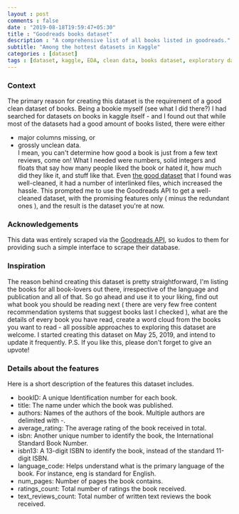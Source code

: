 ```yaml
---
layout : post
comments : false
date : "2019-08-18T19:59:47+05:30"
title : "Goodreads books dataset"
description : "A comprehensive list of all books listed in goodreads."
subtitle: "Among the hottest datasets in Kaggle"
categories : [dataset]
tags : [dataset, kaggle, EDA, clean data, books dataset, exploratory data analysis, recommendation engine]
---
```


### Context
The primary reason for creating this dataset is the requirement of a good clean dataset of books. Being a bookie myself (see what I did there?) I had searched for datasets on books in kaggle itself - and I found out that while most of the datasets had a good amount of books listed, there were either 
 + major columns missing, or  
 + grossly unclean data.  
 I mean, you can't determine how good a book is just from a few text reviews, come on! What I needed were numbers, solid integers and floats that say how many people liked the book or hated it, how much did they like it, and stuff like that. Even [the good dataset](https://www.kaggle.com/zygmunt/goodbooks-10k#books.csv) that I found was well-cleaned, it had a number of interlinked files, which increased the hassle. This prompted me to use the Goodreads API to get a well-cleaned dataset, with the promising features only ( minus the redundant ones ), and the result is the dataset you're at now.

### Acknowledgements
This data was entirely scraped via the [Goodreads API](https://goodreads.com/api), so kudos to them for providing such a simple interface to scrape their database.

### Inspiration
The reason behind creating this dataset is pretty straightforward, I'm listing the books for all book-lovers out there, irrespective of the language and publication and all of that. So go ahead and use it to your liking, find out what book you should be reading next ( there are very few free content recommendation systems that suggest books last I checked ), what are the details of every book you have read, create a word cloud from the books you want to read - all possible approaches to exploring this dataset are welcome. I started creating this dataset on May 25, 2019, and intend to update it frequently. P.S. If you like this, please don't forget to give an upvote!

### Details about the features
Here is a short description of the features this dataset includes.

+ bookID: A unique Identification number for each book.
+ title: The name under which the book was published.
+ authors: Names of the authors of the book. Multiple authors are delimited with -.
+ average_rating: The average rating of the book received in total.
+ isbn: Another unique number to identify the book, the International Standard Book Number.
+ isbn13: A 13-digit ISBN to identify the book, instead of the standard 11-digit ISBN.
+ language_code: Helps understand what is the primary language of the book. For instance, eng is standard for English.
+ num_pages: Number of pages the book contains.
+ ratings_count: Total number of ratings the book received.
+ text_reviews_count: Total number of written text reviews the book received.
